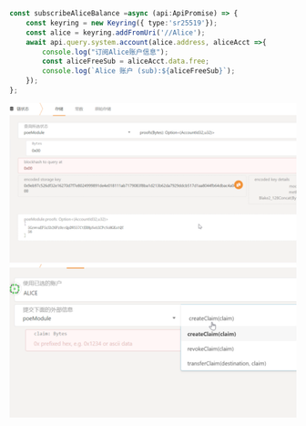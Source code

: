 ```typescript
const subscribeAliceBalance =async (api:ApiPromise) => {
    const keyring = new Keyring({ type:'sr25519'});
    const alice = keyring.addFromUri('//Alice');
    await api.query.system.account(alice.address, aliceAcct =>{
        console.log("订阅Alice账户信息");
        const aliceFreeSub = aliceAcct.data.free;
        console.log(`Alice 账户 (sub):${aliceFreeSub}`);
    });
};
```
![image](https://github.com/enginefuture/subtratework/blob/master/class5/%E8%BF%90%E8%A1%8C%E6%88%AA%E5%9B%BE.png)
![image](https://github.com/enginefuture/subtratework/blob/master/class5/%E8%BF%90%E8%A1%8C%E6%88%AA%E5%9B%BE2.png)
